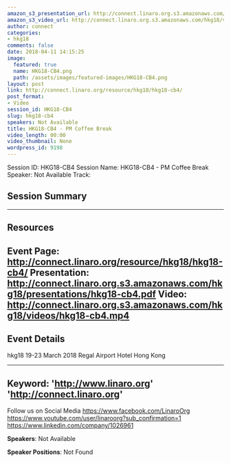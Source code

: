 ```yaml
---
amazon_s3_presentation_url: http://connect.linaro.org.s3.amazonaws.com/hkg18/presentations/hkg18-cb4.pdf
amazon_s3_video_url: http://connect.linaro.org.s3.amazonaws.com/hkg18/videos/hkg18-cb4.mp4
author: connect
categories:
- hkg18
comments: false
date: 2018-04-11 14:15:25
image:
  featured: true
  name: HKG18-CB4.png
  path: /assets/images/featured-images/HKG18-CB4.png
layout: post
link: http://connect.linaro.org/resource/hkg18/hkg18-cb4/
post_format:
- Video
session_id: HKG18-CB4
slug: hkg18-cb4
speakers: Not Available
title: HKG18-CB4 - PM Coffee Break
video_length: 00:00
video_thumbnail: None
wordpress_id: 9198
---
```


Session ID: HKG18-CB4
Session Name: HKG18-CB4 - PM Coffee Break
Speaker: Not Available
Track: 


## Session Summary

---------------------------------------------------
## Resources
Event Page: http://connect.linaro.org/resource/hkg18/hkg18-cb4/
Presentation: http://connect.linaro.org.s3.amazonaws.com/hkg18/presentations/hkg18-cb4.pdf
Video: http://connect.linaro.org.s3.amazonaws.com/hkg18/videos/hkg18-cb4.mp4
 ---------------------------------------------------
## Event Details
hkg18
19-23 March 2018 
Regal Airport Hotel Hong Kong

---------------------------------------------------
Keyword: 
'http://www.linaro.org'
'http://connect.linaro.org'
---------------------------------------------------
Follow us on Social Media
https://www.facebook.com/LinaroOrg
https://www.youtube.com/user/linaroorg?sub_confirmation=1
https://www.linkedin.com/company/1026961

**Speakers**: Not Available

**Speaker Positions**: Not Found